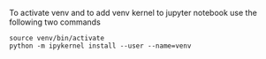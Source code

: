 

To activate venv and to add venv kernel to jupyter notebook use the following two commands
```
source venv/bin/activate
python -m ipykernel install --user --name=venv
```